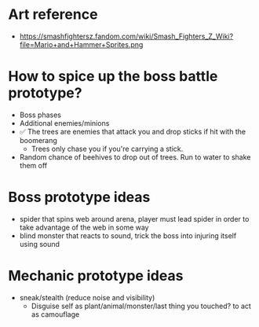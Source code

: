 # Art reference

- https://smashfightersz.fandom.com/wiki/Smash_Fighters_Z_Wiki?file=Mario+and+Hammer+Sprites.png

# How to spice up the boss battle prototype?
- Boss phases
- Additional enemies/minions
- ✅ The trees are enemies that attack you and drop sticks if hit with the boomerang
  - Trees only chase you if you're carrying a stick.
- Random chance of beehives to drop out of trees. Run to water to shake them off

# Boss prototype ideas
- spider that spins web around arena, player must lead spider in order to take advantage of the web in some way
- blind monster that reacts to sound, trick the boss into injuring itself using sound

# Mechanic prototype ideas
- sneak/stealth (reduce noise and visibility)
  - Disguise self as plant/animal/monster/last thing you touched? to act as camouflage